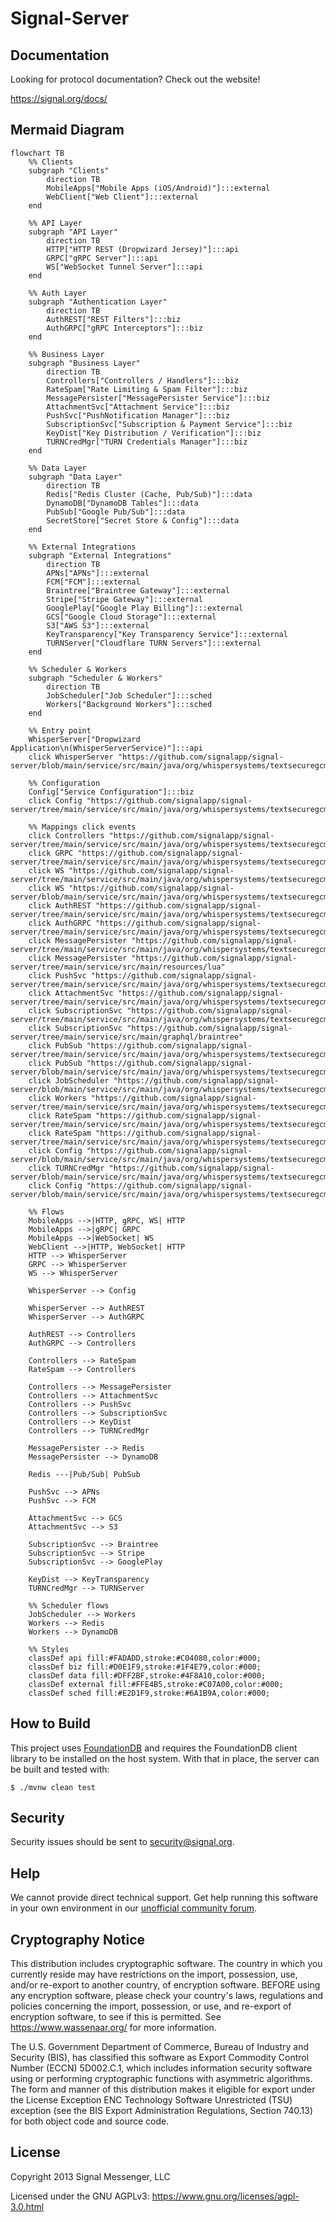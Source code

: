 Signal-Server
=================

Documentation
-------------

Looking for protocol documentation? Check out the website!

https://signal.org/docs/

Mermaid Diagram
---------------

```mermaid
flowchart TB
    %% Clients
    subgraph "Clients"
        direction TB
        MobileApps["Mobile Apps (iOS/Android)"]:::external
        WebClient["Web Client"]:::external
    end

    %% API Layer
    subgraph "API Layer"
        direction TB
        HTTP["HTTP REST (Dropwizard Jersey)"]:::api
        GRPC["gRPC Server"]:::api
        WS["WebSocket Tunnel Server"]:::api
    end

    %% Auth Layer
    subgraph "Authentication Layer"
        direction TB
        AuthREST["REST Filters"]:::biz
        AuthGRPC["gRPC Interceptors"]:::biz
    end

    %% Business Layer
    subgraph "Business Layer"
        direction TB
        Controllers["Controllers / Handlers"]:::biz
        RateSpam["Rate Limiting & Spam Filter"]:::biz
        MessagePersister["MessagePersister Service"]:::biz
        AttachmentSvc["Attachment Service"]:::biz
        PushSvc["PushNotification Manager"]:::biz
        SubscriptionSvc["Subscription & Payment Service"]:::biz
        KeyDist["Key Distribution / Verification"]:::biz
        TURNCredMgr["TURN Credentials Manager"]:::biz
    end

    %% Data Layer
    subgraph "Data Layer"
        direction TB
        Redis["Redis Cluster (Cache, Pub/Sub)"]:::data
        DynamoDB["DynamoDB Tables"]:::data
        PubSub["Google Pub/Sub"]:::data
        SecretStore["Secret Store & Config"]:::data
    end

    %% External Integrations
    subgraph "External Integrations"
        direction TB
        APNs["APNs"]:::external
        FCM["FCM"]:::external
        Braintree["Braintree Gateway"]:::external
        Stripe["Stripe Gateway"]:::external
        GooglePlay["Google Play Billing"]:::external
        GCS["Google Cloud Storage"]:::external
        S3["AWS S3"]:::external
        KeyTransparency["Key Transparency Service"]:::external
        TURNServer["Cloudflare TURN Servers"]:::external
    end

    %% Scheduler & Workers
    subgraph "Scheduler & Workers"
        direction TB
        JobScheduler["Job Scheduler"]:::sched
        Workers["Background Workers"]:::sched
    end

    %% Entry point
    WhisperServer["Dropwizard Application\n(WhisperServerService)"]:::api
    click WhisperServer "https://github.com/signalapp/signal-server/blob/main/service/src/main/java/org/whispersystems/textsecuregcm/WhisperServerService.java"

    %% Configuration
    Config["Service Configuration"]:::biz
    click Config "https://github.com/signalapp/signal-server/tree/main/service/src/main/java/org/whispersystems/textsecuregcm/configuration"

    %% Mappings click events
    click Controllers "https://github.com/signalapp/signal-server/tree/main/service/src/main/java/org/whispersystems/textsecuregcm/controllers"
    click GRPC "https://github.com/signalapp/signal-server/tree/main/service/src/main/java/org/whispersystems/textsecuregcm/grpc"
    click WS "https://github.com/signalapp/signal-server/tree/main/service/src/main/java/org/whispersystems/textsecuregcm/websocket"
    click WS "https://github.com/signalapp/signal-server/blob/main/service/src/main/java/org/whispersystems/textsecuregcm/grpc/net/websocket/NoiseWebSocketTunnelServer.java"
    click AuthREST "https://github.com/signalapp/signal-server/tree/main/service/src/main/java/org/whispersystems/textsecuregcm/auth"
    click AuthGRPC "https://github.com/signalapp/signal-server/tree/main/service/src/main/java/org/whispersystems/textsecuregcm/auth/grpc"
    click MessagePersister "https://github.com/signalapp/signal-server/tree/main/service/src/main/java/org/whispersystems/textsecuregcm/storage"
    click MessagePersister "https://github.com/signalapp/signal-server/tree/main/service/src/main/resources/lua"
    click PushSvc "https://github.com/signalapp/signal-server/tree/main/service/src/main/java/org/whispersystems/textsecuregcm/push"
    click AttachmentSvc "https://github.com/signalapp/signal-server/tree/main/service/src/main/java/org/whispersystems/textsecuregcm/attachments"
    click SubscriptionSvc "https://github.com/signalapp/signal-server/tree/main/service/src/main/java/org/whispersystems/textsecuregcm/subscriptions"
    click SubscriptionSvc "https://github.com/signalapp/signal-server/tree/main/service/src/main/graphql/braintree"
    click PubSub "https://github.com/signalapp/signal-server/tree/main/service/src/main/java/org/whispersystems/textsecuregcm/gcp/pubsub"
    click PubSub "https://github.com/signalapp/signal-server/blob/main/service/src/main/java/org/whispersystems/textsecuregcm/configuration/DefaultPubSubPublisherFactory.java"
    click JobScheduler "https://github.com/signalapp/signal-server/blob/main/service/src/main/java/org/whispersystems/textsecuregcm/scheduler/JobScheduler.java"
    click Workers "https://github.com/signalapp/signal-server/tree/main/service/src/main/java/org/whispersystems/textsecuregcm/workers"
    click RateSpam "https://github.com/signalapp/signal-server/tree/main/service/src/main/java/org/whispersystems/textsecuregcm/limits"
    click RateSpam "https://github.com/signalapp/signal-server/tree/main/service/src/main/java/org/whispersystems/textsecuregcm/spam"
    click Config "https://github.com/signalapp/signal-server/blob/main/service/src/main/java/org/whispersystems/textsecuregcm/configuration/DatadogConfiguration.java"
    click TURNCredMgr "https://github.com/signalapp/signal-server/blob/main/service/src/main/java/org/whispersystems/textsecuregcm/auth/CloudflareTurnCredentialsManager.java"
    click Config "https://github.com/signalapp/signal-server/blob/main/service/src/main/java/org/whispersystems/textsecuregcm/configuration/CloudflareTurnConfiguration.java"

    %% Flows
    MobileApps -->|HTTP, gRPC, WS| HTTP
    MobileApps -->|gRPC| GRPC
    MobileApps -->|WebSocket| WS
    WebClient -->|HTTP, WebSocket| HTTP
    HTTP --> WhisperServer
    GRPC --> WhisperServer
    WS --> WhisperServer

    WhisperServer --> Config

    WhisperServer --> AuthREST
    WhisperServer --> AuthGRPC

    AuthREST --> Controllers
    AuthGRPC --> Controllers

    Controllers --> RateSpam
    RateSpam --> Controllers

    Controllers --> MessagePersister
    Controllers --> AttachmentSvc
    Controllers --> PushSvc
    Controllers --> SubscriptionSvc
    Controllers --> KeyDist
    Controllers --> TURNCredMgr

    MessagePersister --> Redis
    MessagePersister --> DynamoDB

    Redis ---|Pub/Sub| PubSub

    PushSvc --> APNs
    PushSvc --> FCM

    AttachmentSvc --> GCS
    AttachmentSvc --> S3

    SubscriptionSvc --> Braintree
    SubscriptionSvc --> Stripe
    SubscriptionSvc --> GooglePlay

    KeyDist --> KeyTransparency
    TURNCredMgr --> TURNServer

    %% Scheduler flows
    JobScheduler --> Workers
    Workers --> Redis
    Workers --> DynamoDB

    %% Styles
    classDef api fill:#FADADD,stroke:#C04080,color:#000;
    classDef biz fill:#D0E1F9,stroke:#1F4E79,color:#000;
    classDef data fill:#DFF2BF,stroke:#4F8A10,color:#000;
    classDef external fill:#FFE4B5,stroke:#C07A00,color:#000;
    classDef sched fill:#E2D1F9,stroke:#6A1B9A,color:#000;
```

How to Build
------------

This project uses [FoundationDB](https://www.foundationdb.org/) and requires the FoundationDB client library to be installed on the host system. With that in place, the server can be built and tested with:

```shell script
$ ./mvnw clean test
```

Security
--------

Security issues should be sent to <a href=mailto:security@signal.org>security@signal.org</a>.

Help
----

We cannot provide direct technical support. Get help running this software in your own environment in our [unofficial community forum][community forum].

Cryptography Notice
-------------------

This distribution includes cryptographic software. The country in which you currently reside may have restrictions on the import, possession, use, and/or re-export to another country, of encryption software.
BEFORE using any encryption software, please check your country's laws, regulations and policies concerning the import, possession, or use, and re-export of encryption software, to see if this is permitted.
See <https://www.wassenaar.org/> for more information.

The U.S. Government Department of Commerce, Bureau of Industry and Security (BIS), has classified this software as Export Commodity Control Number (ECCN) 5D002.C.1, which includes information security software using or performing cryptographic functions with asymmetric algorithms.
The form and manner of this distribution makes it eligible for export under the License Exception ENC Technology Software Unrestricted (TSU) exception (see the BIS Export Administration Regulations, Section 740.13) for both object code and source code.

License
-------

Copyright 2013 Signal Messenger, LLC

Licensed under the GNU AGPLv3: https://www.gnu.org/licenses/agpl-3.0.html

[community forum]: https://community.signalusers.org
